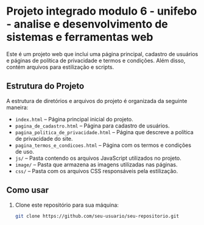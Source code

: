 # Projeto integrado modulo 6 - unifebo - analise e desenvolvimento de sistemas e ferramentas web

Este é um projeto web que inclui uma página principal, cadastro de usuários e páginas de política de privacidade e termos e condições. Além disso, contém arquivos para estilização e scripts.

## Estrutura do Projeto

A estrutura de diretórios e arquivos do projeto é organizada da seguinte maneira:

- `index.html` – Página principal inicial do projeto.
- `pagina_de_cadastro.html` – Página para cadastro de usuários.
- `pagina_politica_de_privacidade.html` – Página que descreve a política de privacidade do site.
- `pagina_termos_e_condicoes.html` – Página com os termos e condições de uso.
- `js/` – Pasta contendo os arquivos JavaScript utilizados no projeto.
- `image/` – Pasta que armazena as imagens utilizadas nas páginas.
- `css/` – Pasta com os arquivos CSS responsáveis pela estilização.

## Como usar

1. Clone este repositório para sua máquina:
   ```sh
   git clone https://github.com/seu-usuario/seu-repositorio.git